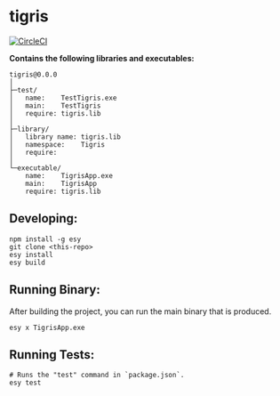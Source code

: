 # tigris


[![CircleCI](https://circleci.com/gh/yourgithubhandle/tigris/tree/master.svg?style=svg)](https://circleci.com/gh/yourgithubhandle/tigris/tree/master)


**Contains the following libraries and executables:**

```
tigris@0.0.0
│
├─test/
│   name:    TestTigris.exe
│   main:    TestTigris
│   require: tigris.lib
│
├─library/
│   library name: tigris.lib
│   namespace:    Tigris
│   require:
│
└─executable/
    name:    TigrisApp.exe
    main:    TigrisApp
    require: tigris.lib
```

## Developing:

```
npm install -g esy
git clone <this-repo>
esy install
esy build
```

## Running Binary:

After building the project, you can run the main binary that is produced.

```
esy x TigrisApp.exe 
```

## Running Tests:

```
# Runs the "test" command in `package.json`.
esy test
```
